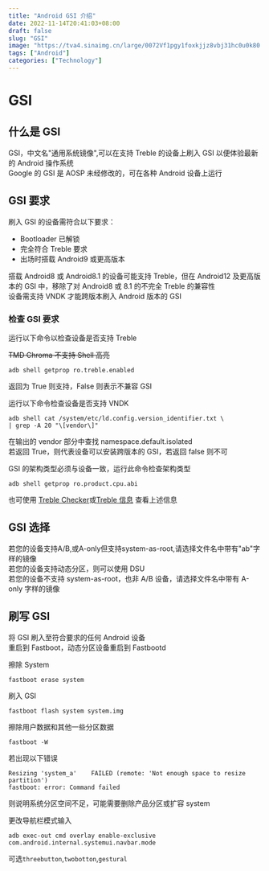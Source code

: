 ```yaml
---
title: "Android GSI 介绍"
date: 2022-11-14T20:41:03+08:00
draft: false
slug: "GSI"
image: "https://tva4.sinaimg.cn/large/0072Vf1pgy1foxkjjz8vbj31hc0u0k80.jpg"
tags: ["Android"]
categories: ["Technology"]
---
```


# GSI
## 什么是 GSI
GSI，中文名"通用系统镜像",可以在支持 Treble 的设备上刷入 GSI 以便体验最新的 Android 操作系统  
Google 的 GSI 是 AOSP 未经修改的，可在各种 Android 设备上运行
## GSI 要求
刷入 GSI 的设备需符合以下要求：
- Bootloader 已解锁
- 完全符合 Treble 要求
- 出场时搭载 Android9 或更高版本

搭载 Android8 或 Android8.1 的设备可能支持 Treble，但在 Android12 及更高版本的 GSI 中，移除了对 Android8 或 8.1 的不完全 Treble 的兼容性  
设备需支持 VNDK 才能跨版本刷入 Android 版本的 GSI  
### 检查 GSI 要求
运行以下命令以检查设备是否支持 Treble  

~~TMD Chroma 不支持 Shell 高亮~~

```
adb shell getprop ro.treble.enabled
```

返回为 True 则支持，False 则表示不兼容 GSI  

运行以下命令检查设备是否支持 VNDK

```
adb shell cat /system/etc/ld.config.version_identifier.txt \
| grep -A 20 "\[vendor\]"
```

在输出的 vendor 部分中查找 namespace.default.isolated  
若返回 True，则代表设备可以安装跨版本的 GSI，若返回 false 则不可  

GSI 的架构类型必须与设备一致，运行此命令检查架构类型  

```
adb shell getprop ro.product.cpu.abi
```

也可使用 [Treble Checker](https://play.google.com/store/apps/details?id=com.blackcurrantstudioz.TrebleCheck)或[Treble 信息](https://play.google.com/store/apps/details?id=tk.hack5.treblecheck) 查看上述信息

## GSI 选择
若您的设备支持A/B,或A-only但支持system-as-root,请选择文件名中带有"ab"字样的镜像  
若您的设备支持动态分区，则可以使用 DSU  
若您的设备不支持 system-as-root，也非 A/B 设备，请选择文件名中带有 A-only 字样的镜像  

## 刷写 GSI
将 GSI 刷入至符合要求的任何 Android 设备  
重启到 Fastboot，动态分区设备重启到 Fastbootd  

擦除 System  
```
fastboot erase system
```
刷入 GSI  
```
fastboot flash system system.img
```
擦除用户数据和其他一些分区数据  
```
fastboot -W
```

若出现以下错误
```
Resizing 'system_a'    FAILED (remote: 'Not enough space to resize partition')
fastboot: error: Command failed
```
则说明系统分区空间不足，可能需要删除产品分区或扩容 system  

更改导航栏模式输入
```
adb exec-out cmd overlay enable-exclusive com.android.internal.systemui.navbar.mode
```
可选`threebutton`,`twobotton`,`gestural`

<meting-js server="netease" type="song" id="399366427">